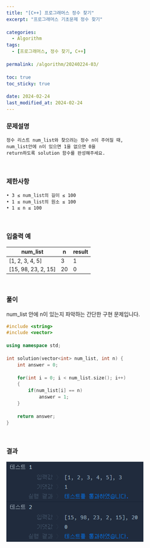 ```yaml
---
title: "[C++] 프로그래머스 정수 찾기"
excerpt: "프로그래머스 기초문제 정수 찾기"

categories:
  - Algorithm
tags:
  - [프로그래머스, 정수 찾기, C++]

permalink: /algorithm/20240224-03/

toc: true
toc_sticky: true

date: 2024-02-24
last_modified_at: 2024-02-24
---
```


### 문제설명

    정수 리스트 num_list와 찾으려는 정수 n이 주어질 때,
    num_list안에 n이 있으면 1을 없으면 0을
    return하도록 solution 함수를 완성해주세요.

<br/>

### 제한사항

    • 3 ≤ num_list의 길이 ≤ 100
    • 1 ≤ num_list의 원소 ≤ 100
    • 1 ≤ n ≤ 100

<br/>

### 입출력 예

|num_list|n|result|
|---|---|---|
|[1, 2, 3, 4, 5]|3|1|
|[15, 98, 23, 2, 15]|20|0|

<br/>

### 풀이

num_list 안에 n이 있는지 파악하는 간단한 구현 문제입니다.

```cpp
#include <string>
#include <vector>

using namespace std;

int solution(vector<int> num_list, int n) {
    int answer = 0;
    
    for(int i = 0; i < num_list.size(); i++)
    {
        if(num_list[i] == n)
            answer = 1;
    }
    
    return answer;
}
```

<br/>

### 결과
![코드 실행결과](/assets/images/posts_img/20240224-03/001.png "코드 실행결과")

<script async src="https://pagead2.googlesyndication.com/pagead/js/adsbygoogle.js?client=ca-pub-9590884639502637"
     crossorigin="anonymous"></script>
<!-- devlogbase_01 -->
<ins class="adsbygoogle"
     style="display:block"
     data-ad-client="ca-pub-9590884639502637"
     data-ad-slot="4742297382"
     data-ad-format="auto"
     data-full-width-responsive="true"></ins>
<script>
     (adsbygoogle = window.adsbygoogle || []).push({});
</script>
